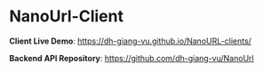 # NanoUrl-Client

**Client Live Demo**: https://dh-giang-vu.github.io/NanoURL-clients/

**Backend API Repository**: https://github.com/dh-giang-vu/NanoUrl